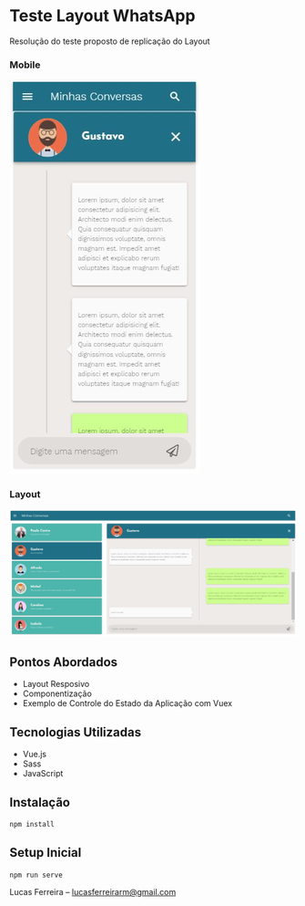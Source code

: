 
# Teste Layout WhatsApp 


Resolução do teste proposto de replicação do Layout
### Mobile
![Alt text](src/assets/mobile.JPG?raw=true "Layout Proposto")
### Layout 
![Alt text](src/assets/resultado.JPG?raw=true "Layout Proposto")

## Pontos Abordados

* Layout Resposivo
* Componentização
* Exemplo de Controle do Estado da Aplicação com Vuex


## Tecnologias Utilizadas

* Vue.js
* Sass
* JavaScript

## Instalação
```sh
npm install 
```
## Setup Inicial
```sh
npm run serve
```

Lucas Ferreira  – lucasferreirarm@gmail.com



